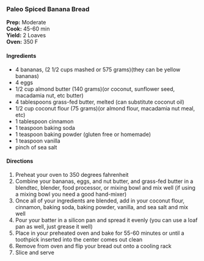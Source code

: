 ### Paleo Spiced Banana Bread

**Prep:** Moderate<br>
**Cook:** 45-60 min<br>
**Yield:** 2 Loaves<br>
**Oven:** 350 F

#### Ingredients
* 4 bananas, (2 1/2 cups mashed or 575 grams)(they can be yellow bananas)
* 4 eggs
* 1/2 cup almond butter (140 grams)(or coconut, sunflower seed, macadamia nut, etc butter)
* 4 tablespoons grass-fed butter, melted (can substitute coconut oil)
* 1/2 cup coconut flour (75 grams)(or almond flour, macadamia nut meal, etc)
* 1 tablespoon cinnamon
* 1 teaspoon baking soda
* 1 teaspoon baking powder (gluten free or homemade)
* 1 teaspoon vanilla
* pinch of sea salt

#### Directions
1. Preheat your oven to 350 degrees fahrenheit
2. Combine your bananas, eggs, and nut butter, and grass-fed butter in a blendtec, blender, food processor, or mixing bowl and mix well (if using a mixing bowl you need a good hand-mixer)
3. Once all of your ingredients are blended, add in your coconut flour, cinnamon, baking soda, baking powder, vanilla, and sea salt and mix well
4. Pour your batter in a silicon pan and spread it evenly (you can use a loaf pan as well, just grease it well)
5. Place in your preheated oven and bake for 55-60 minutes or until a toothpick inserted into the center comes out clean
6. Remove from oven and flip your bread out onto a cooling rack
7. Slice and serve
